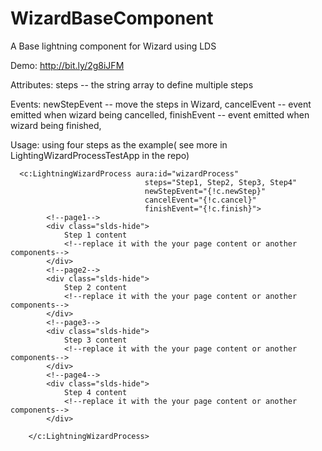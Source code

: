 # WizardBaseComponent

A Base lightning component for Wizard using LDS

Demo: http://bit.ly/2g8iJFM

Attributes:
   steps -- the string array to define multiple steps

Events:
   newStepEvent -- move the steps in Wizard,
   cancelEvent -- event emitted when wizard being cancelled,
   finishEvent -- event emitted when wizard being finished,


Usage: using four steps as the example( see more in LightingWizardProcessTestApp in the repo)

      <c:LightningWizardProcess aura:id="wizardProcess"
                                  steps="Step1, Step2, Step3, Step4"
                                  newStepEvent="{!c.newStep}"
                                  cancelEvent="{!c.cancel}"
                                  finishEvent="{!c.finish}">
            <!--page1-->
            <div class="slds-hide">
                Step 1 content
                <!--replace it with the your page content or another components-->
            </div>
            <!--page2-->
            <div class="slds-hide">
                Step 2 content
                <!--replace it with the your page content or another components-->
            </div>
            <!--page3-->
            <div class="slds-hide">
                Step 3 content
                <!--replace it with the your page content or another components-->                
            </div>
            <!--page4-->
            <div class="slds-hide">
                Step 4 content
                <!--replace it with the your page content or another components-->
            </div>

        </c:LightningWizardProcess>
